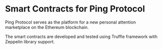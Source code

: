 # Smart Contracts for Ping Protocol

Ping Protocol serves as the platform for a new personal attention marketplace on the Ethereum blockchain.

The smart contracts are developed and tested using Truffle framework with Zeppelin library support.